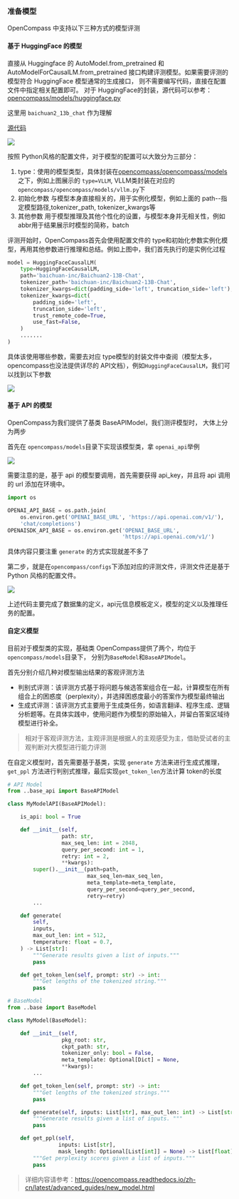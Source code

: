 ### 准备模型
OpenCompass 中支持以下三种方式的模型评测 

#### 基于 HuggingFace 的模型
直接从 Huggingface 的 AutoModel.from_pretrained 和 AutoModelForCausalLM.from_pretrained 接口构建评测模型。如果需要评测的模型符合 HuggingFace 模型通常的生成接口， 则不需要编写代码，直接在配置文件中指定相关配置即可。
对于 HuggingFace的封装，源代码可以参考：[opencompass/models/huggingface.py](https://github.com/open-compass/opencompass/blob/main/opencompass/models/huggingface.py)

这里用 `baichuan2_13b_chat` 作为理解

[源代码](https://github.com/open-compass/opencompass/blob/main/configs/models/baichuan/hf_baichuan2_13b_chat.py)

![](../images/figure2.png)

按照 Python风格的配置文件，对于模型的配置可以大致分为三部分：
1. type：使用的模型类型，具体封装在[opencompass/opencompass/models](https://github.com/open-compass/opencompass/tree/main/opencompass/models)之下，例如上图展示的 `type=VLLM`,
VLLM类封装在对应的 `opencompass/opencompass/models/vllm.py`下
2. 初始化参数
    与模型本身直接相关的，用于实例化模型，例如上面的 path--指定模型路径,tokenizer_path, tokenizer_kwargs等
3. 其他参数
    用于模型推理及其他个性化的设置，与模型本身并无相关性，例如 abbr用于结果展示时模型的简称，batch

评测开始时，OpenCompass首先会使用配置文件的 type和初始化参数实例化模型，再用其他参数进行推理和总结。例如上图中，我们首先执行的是实例化过程
```python
model = HuggingFaceCausalLM(
    type=HuggingFaceCausalLM,
    path='baichuan-inc/Baichuan2-13B-Chat',
    tokenizer_path='baichuan-inc/Baichuan2-13B-Chat',
    tokenizer_kwargs=dict(padding_side='left', truncation_side='left'),
    tokenizer_kwargs=dict(
        padding_side='left',
        truncation_side='left',
        trust_remote_code=True,
        use_fast=False,
    )
    .......
)
```

具体该使用哪些参数，需要去对应 type模型的封装文件中查阅（模型太多，opencompass也没法提供详尽的 API文档），例如`HuggingFaceCausalLM`，我们可以找到以下参数

![](../images/figure4.png)


#### 基于 API 的模型
OpenCompass为我们提供了基类 BaseAPIModel，我们测评模型时， 大体上分为两步

首先在 `opencompass/models`目录下实现该模型类，拿 `openai_api`举例

![](../images/figure5.png)

需要注意的是，基于 api 的模型要调用，首先需要获得 api_key，并且将 api 调用的 url 添加在环境中。
```python
import os

OPENAI_API_BASE = os.path.join(
    os.environ.get('OPENAI_BASE_URL', 'https://api.openai.com/v1/'),
    'chat/completions')
OPENAISDK_API_BASE = os.environ.get('OPENAI_BASE_URL',
                                    'https://api.openai.com/v1/')
```
具体内容只要注重 `generate` 的方式实现就差不多了

第二步，就是在`opencompass/configs`下添加对应的评测文件，评测文件还是基于 Python 风格的配置文件。

![](../images/figure6.png)

上述代码主要完成了数据集的定义，api元信息模板定义，模型的定义以及推理任务的配置。

#### 自定义模型
目前对于模型类的实现，基础类 OpenCompass提供了两个，均位于`opencompass/models`目录下，
分别为`BaseModel`和`BaseAPIModel`。

首先分别介绍几种对模型输出结果的客观评测方法
* 判别式评测：该评测方式基于将问题与候选答案组合在一起，计算模型在所有组合上的困惑度（perplexity），并选择困惑度最小的答案作为模型最终输出
* 生成式评测：该评测方式主要用于生成类任务，如语言翻译、程序生成、逻辑分析题等。在具体实践中，使用问题作为模型的原始输入，并留白答案区域待模型进行补全。
> 相对于客观评测方法，主观评测是根据人的主观感受为主，借助受试者的主观判断对大模型进行能力评测

在自定义模型时，首先需要基于基类，实现 `generate` 方法来进行生成式推理，`get_ppl` 方法进行判别式推理，最后实现`get_token_len`方法计算 token的长度

```python
# API Model
from ..base_api import BaseAPIModel

class MyModelAPI(BaseAPIModel):

    is_api: bool = True

    def __init__(self,
                 path: str,
                 max_seq_len: int = 2048,
                 query_per_second: int = 1,
                 retry: int = 2,
                 **kwargs):
        super().__init__(path=path,
                         max_seq_len=max_seq_len,
                         meta_template=meta_template,
                         query_per_second=query_per_second,
                         retry=retry)
        ...

    def generate(
        self,
        inputs,
        max_out_len: int = 512,
        temperature: float = 0.7,
    ) -> List[str]:
        """Generate results given a list of inputs."""
        pass

    def get_token_len(self, prompt: str) -> int:
        """Get lengths of the tokenized string."""
        pass

# BaseModel
from ..base import BaseModel

class MyModel(BaseModel):

    def __init__(self,
                 pkg_root: str,
                 ckpt_path: str,
                 tokenizer_only: bool = False,
                 meta_template: Optional[Dict] = None,
                 **kwargs):
        ...

    def get_token_len(self, prompt: str) -> int:
        """Get lengths of the tokenized strings."""
        pass

    def generate(self, inputs: List[str], max_out_len: int) -> List[str]:
        """Generate results given a list of inputs. """
        pass

    def get_ppl(self,
                inputs: List[str],
                mask_length: Optional[List[int]] = None) -> List[float]:
        """Get perplexity scores given a list of inputs."""
        pass
```

> 详细内容请参考：https://opencompass.readthedocs.io/zh-cn/latest/advanced_guides/new_model.html
